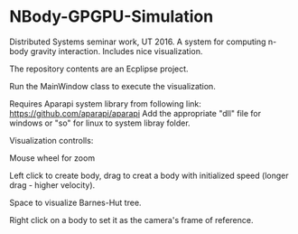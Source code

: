 # NBody-GPGPU-Simulation
Distributed Systems seminar work, UT 2016. A system for computing n-body gravity interaction. Includes nice visualization.

The repository contents are an Ecplipse project.

Run the MainWindow class to execute the visualization.

Requires Aparapi system library from following link:
https://github.com/aparapi/aparapi
Add the appropriate "dll" file for windows or "so" for linux to system libray folder.

Visualization controlls:

Mouse wheel for zoom

Left click to create body, drag to creat a body with initialized speed (longer drag - higher velocity).

Space to visualize Barnes-Hut tree.

Right click on a body to set it as the camera's frame of reference.

